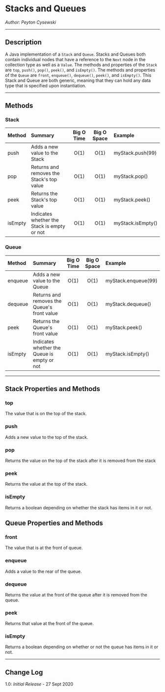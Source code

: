 # Stacks and Queues

*Author: Peyton Cysewski*

---

## Description

A Java implementation of a `Stack` and `Queue`. Stacks and Queues both contain individual nodes that have a reference to the `Next` node in the collection type as well as a `Value`. The methods and properties of the `Stack` are `top`, `push()`, `pop()`, `peek()`, and `isEmpty()`. The methods and properties of the `Queue` are `front`, `enqueue()`, `dequeue()`, `peek()`, and `isEmpty()`. This Stack and Queue are both generic, meaning that they can hold any data type that is specified upon instantiation.


---

## Methods

### Stack
| Method | Summary | Big O Time | Big O Space | Example | 
| :----------- | :----------- | :-------------: | :-------------: | :----------- |
| push | Adds a new value to the Stack | O(1) | O(1) | myStack.push(99) |
| pop | Returns and removes the Stack's top value | O(1) | O(1) | myStack.pop() |
| peek | Returns the Stack's top value | O(1) | O(1) | myStack.peek() |
| isEmpty | Indicates whether the Stack is empty or not | O(1) | O(1) | myStack.isEmpty() |

### Queue
| Method | Summary | Big O Time | Big O Space | Example | 
| :----------- | :----------- | :-------------: | :-------------: | :----------- |
| enqueue | Adds a new value to the Queue | O(1) | O(1) | myStack.enqueue(99) |
| dequeue | Returns and removes the Queue's front value | O(1) | O(1) | myStack.dequeue() |
| peek | Returns the Queue's front value | O(1) | O(1) | myStack.peek() |
| isEmpty | Indicates whether the Queue is empty or not | O(1) | O(1) | myStack.isEmpty() |

---

## Stack Properties and Methods

### top
The value that is on the top of the stack.

### push
Adds a new value to the top of the stack.

### pop
Returns the value on the top of the stack after it is removed from the stack

### peek
Returns the value at the top of the stack.

### isEmpty
Returns a boolean depending on whether the stack has items in it or not.

## Queue Properties and Methods

### front
The value that is at the front of queue.

### enqueue
Adds a value to the rear of the queue.

### dequeue
Returns the value at the front of the queue after it is removed from the queue.

### peek
Returns that value at the front of the queue.

### isEmpty
Returns a boolean depending on whether or not the queue has items in it or not.

---

## Change Log
1.0: *Initial Release* - 27 Sept 2020